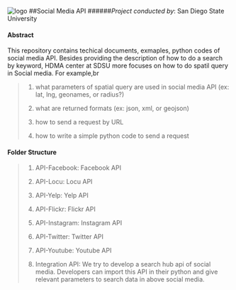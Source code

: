 ![logo](http://humandynamics.sdsu.edu/images/HDMA_Logo.png)
##Social Media API
######*Project conducted by*: San Diego State University

#### Abstract
This repository contains techical documents, exmaples, python codes of social media API. Besides providing the description of how to do a search by keyword, HDMA center at SDSU more focuses on how to do spatil query in Social media. For example,br 
> 1) what parameters of spatial query are used in social media API (ex: lat, lng, geonames, or radius?)
>
> 2) what are returned formats (ex: json, xml, or geojson) 
>
> 3) how to send a request by URL 
>
> 4) how to write a simple python code to send a request
>
>

#### Folder Structure
> 1) API-Facebook: Facebook API
>
> 2) API-Locu: Locu API
>
> 3) API-Yelp: Yelp API
>
> 4) API-Flickr: Flickr API
>
> 5) API-Instagram: Instagram API
>
> 6) API-Twitter: Twitter API
>
> 7) API-Youtube: Youtube API
>
> 8) Integration API: We try to develop a search hub api of social media. Developers can import this API in their python and give relevant parameters to search data in above social media. 
>
